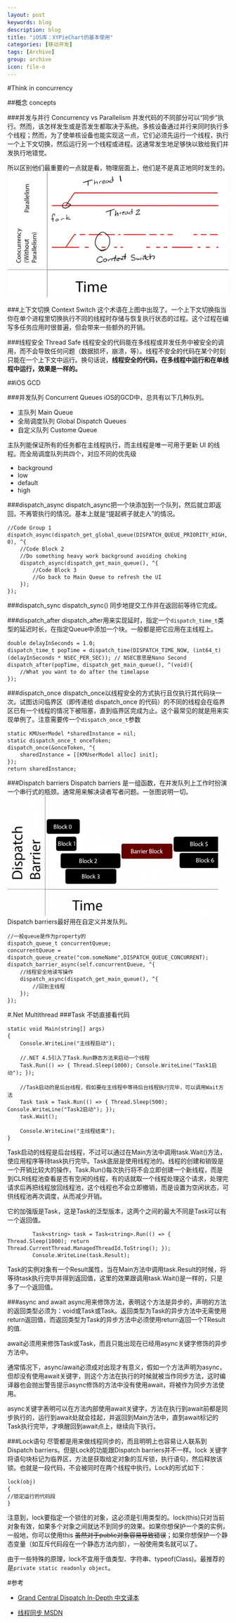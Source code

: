 ```yaml
---
layout: post
keywords: blog
description: blog
title: "iOS库：XYPieChart的基本使用"
categories: [移动开发]
tags: [Archive]
group: archive
icon: file-o
---
```



#Think in concurrency

##概念 concepts

###并发与并行 Concurrency vs Parallelism
并发代码的不同部分可以“同步”执行。然而，该怎样发生或是否发生都取决于系统。多核设备通过并行来同时执行多个线程；然而，为了使单核设备也能实现这一点，它们必须先运行一个线程，执行一个上下文切换，然后运行另一个线程或进程。这通常发生地足够快以致给我们并发执行地错觉。

所以区别他们最重要的一点就是看，物理层面上，他们是不是真正地同时发生的。
![并发与并行](../image/post/con_vs_para.png "并发与并行")

###上下文切换 Context Switch
这个术语在上图中出现了。一个上下文切换指当你在单个进程里切换执行不同的线程时存储与恢复执行状态的过程。这个过程在编写多任务应用时很普遍，但会带来一些额外的开销。

###线程安全 Thread Safe
线程安全的代码能在多线程或并发任务中被安全的调用，而不会导致任何问题（数据损坏，崩溃，等）。线程不安全的代码在某个时刻只能在一个上下文中运行。换句话说，__线程安全的代码，在多线程中运行和在单线程中运行，效果是一样的。__


##iOS GCD

###并发队列 Concurrent Queues
iOS的GCD中，总共有以下几种队列。

+ 主队列 Main Queue
+ 全局调度队列 Global Dispatch Queues
+ 自定义队列 Custome Queue


主队列能保证所有的任务都在主线程执行，而主线程是唯一可用于更新 UI 的线程。而全局调度队列共四个，对应不同的优先级

+ background
+ low
+ default
+ high

###dispatch_async
dispatch_async把一个块添加到一个队列，然后就立即返回，不再管执行的情况。基本上就是“提起裤子就走人”的情况。

	//Code Group 1
	dispatch_async(dispatch_get_global_queue(DISPATCH_QUEUE_PRIORITY_HIGH, 0), ^{ 
		//Code Block 2
        //Do something heavy work background avoiding choking
        dispatch_async(dispatch_get_main_queue(), ^{
        	//Code Block 3
            //Go back to Main Queue to refresh the UI
        }); 
    }); 
    
###dispatch_sync
dispatch_sync() 同步地提交工作并在返回前等待它完成。
    
###dispatch_after
dispatch_after用来实现延时，指定一个`dispatch_time_t`类型的延迟时长，在指定Queue中添加一个块。一般都是把它应用在主线程上。

	double delayInSeconds = 1.0; 
    dispatch_time_t popTime = dispatch_time(DISPATCH_TIME_NOW, (int64_t)(delayInSeconds * NSEC_PER_SEC)); // NSEC意思是Nano Second 
    dispatch_after(popTime, dispatch_get_main_queue(), ^(void){  
        //What you want to do after the timelapse
    }); 
    
    
    
###dispatch_once
dispatch_once以线程安全的方式执行且仅执行其代码块一次。试图访问临界区（即传递给 dispatch_once 的代码）的不同的线程会在临界区已有一个线程的情况下被阻塞，直到临界区完成为止。这个最常见的就是用来实现单例了。注意需要传一个`dispatch_once_t`参数

	static KMUserModel *sharedInstance = nil;
    static dispatch_once_t onceToken;
    dispatch_once(&onceToken, ^{
        sharedInstance = [[KMUserModel alloc] init];
    });
    return sharedInstance;
    
###Dispatch barriers
Dispatch barriers 是一组函数，在并发队列上工作时扮演一个串行式的瓶颈。通常用来解决读者写者问题。一张图说明一切。
![Dispatch barriers解决读者写者问题](../image/post/Dispatch_barriers.png "Dispatch barriers解决读者写者问题")
Dispatch barriers最好用在自定义并发队列。

	//一般queue是作为property的
	dispatch_queue_t concurrentQueue;
	concurrentQueue = dispatch_queue_create("com.someName",DISPATCH_QUEUE_CONCURRENT);  
	dispatch_barrier_async(self.concurrentQueue, ^{ 
    	//线程安全地读写操作 
        dispatch_async(dispatch_get_main_queue(), ^{
            //回到主线程  
        }); 
    }); 
    


#.Net Multithread
###Task
不妨直接看代码

	static void Main(string[] args)
	{
		Console.WriteLine("主线程启动");
            
		//.NET 4.5引入了Task.Run静态方法来启动一个线程
		Task.Run(() => { Thread.Sleep(1000); Console.WriteLine("Task1启动"); });

		//Task启动的是后台线程，假如要在主线程中等待后台线程执行完毕，可以调用Wait方法
		Task task = Task.Run(() => { Thread.Sleep(500); Console.WriteLine("Task2启动"); });
		task.Wait();
            
		Console.WriteLine("主线程结束");
	}

Task启动的线程是后台线程，不过可以通过在Main方法中调用task.Wait()方法，使应用程序等待task执行完毕。Task底层是使用线程池的。线程的创建和销毁是一个开销比较大的操作，Task.Run()每次执行将不会立即创建一个新线程，而是到CLR线程池查看是否有空闲的线程，有的话就取一个线程处理这个请求，处理完请求后再把线程放回线程池，这个线程也不会立即撤销，而是设置为空闲状态，可供线程池再次调度，从而减少开销。

它的加强版是Task<TResult>，这是Task的泛型版本，这两个之间的最大不同是Task<TResult>可以有一个返回值。

            Task<string> task = Task<string>.Run(() => { Thread.Sleep(1000); return Thread.CurrentThread.ManagedThreadId.ToString(); });
            Console.WriteLine(task.Result);
            
Task<TResult>的实例对象有一个Result属性，当在Main方法中调用task.Result的时候，将等待task执行完毕并得到返回值，这里的效果跟调用task.Wait()是一样的，只是多了一个返回值。

###async and await
async用来修饰方法，表明这个方法是异步的，声明的方法的返回类型必须为：void或Task或Task<TResult>。返回类型为Task的异步方法中无需使用return返回值，而返回类型为Task<TResult>的异步方法中必须使用return返回一个TResult的值.

await必须用来修饰Task或Task<TResult>，而且只能出现在已经用async关键字修饰的异步方法中。

通常情况下，async/await必须成对出现才有意义，假如一个方法声明为async，但却没有使用await关键字，则这个方法在执行的时候就被当作同步方法，这时编译器也会抛出警告提示async修饰的方法中没有使用await，将被作为同步方法使用。

async关键字表明可以在方法内部使用await关键字，方法在执行到await前都是同步执行的，运行到await处就会挂起，并返回到Main方法中，直到await标记的Task执行完毕，才唤醒回到await点上，继续向下执行。

###Lock语句
尽管都是用来做线程同步的，而且明明上也容易让人联系到Dispatch barriers。但是Lock的功能跟Dispatch barriers并不一样。lock 关键字将语句块标记为临界区，方法是获取给定对象的互斥锁，执行语句，然后释放该锁。也就是一段代码，不会被同时在两个线程中执行。Lock的形式如下：

	lock(obj)
	{
	//锁定运行的代码段
	}
	
注意到，lock要指定一个锁住的对象，这必须是引用类型的。lock(this)只对当前对象有效，如果多个对象之间就达不到同步的效果。如果你想保护一个类的实例，一般地，你可以使用this <del>虽然对于public对象容易导致错误</del>；如果你想保护一个静态变量（如互斥代码段在一个静态方法内部），一般使用类名就可以了。

由于一些特殊的原理，lock不宜用于值类型、字符串、typeof(Class)。最推荐的是`private static readonly object`。
        
#参考
+ [Grand Central Dispatch In-Depth 中文译本](http://www.cocoachina.com/industry/20140515/8433.html "Grand Central Dispatch In-Depth")

+ [线程同步 MSDN](http://msdn.microsoft.com/zh-cn/library/ms173179.aspx "线程同步 MSDN参考")